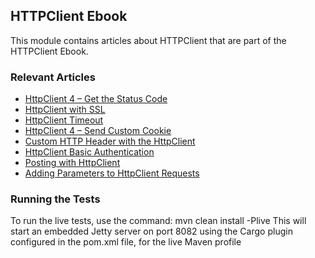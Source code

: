 ## HTTPClient Ebook

This module contains articles about HTTPClient that are part of the HTTPClient Ebook.

### Relevant Articles

- [HttpClient 4 – Get the Status Code](https://www.surya.com/httpclient-status-code)
- [HttpClient with SSL](https://www.surya.com/httpclient-ssl)
- [HttpClient Timeout](https://www.surya.com/httpclient-timeout)
- [HttpClient 4 – Send Custom Cookie](https://www.surya.com/httpclient-4-cookies)
- [Custom HTTP Header with the HttpClient](https://www.surya.com/httpclient-custom-http-header)
- [HttpClient Basic Authentication](https://www.surya.com/httpclient-4-basic-authentication)
- [Posting with HttpClient](https://www.surya.com/httpclient-post-http-request)
- [Adding Parameters to HttpClient Requests](https://www.surya.com/java-httpclient-parameters)


### Running the Tests
To run the live tests, use the command: mvn clean install -Plive
This will start an embedded Jetty server on port 8082 using the Cargo plugin configured in the pom.xml file,
for the live Maven profile
